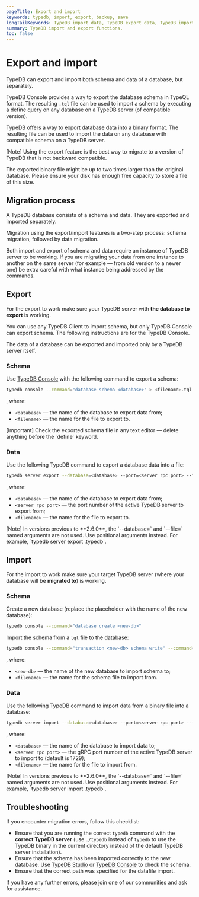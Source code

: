 ```yaml
---
pageTitle: Export and import
keywords: typedb, import, export, backup, save
longTailKeywords: TypeDB import data, TypeDB export data, TypeDB import database, TypeDB export database
summary: TypeDB import and export functions.
toc: false
---
```


# Export and import

TypeDB can export and import both schema and data of a database, but separately. 

TypeDB Console provides a way to export the database schema in TypeQL format. The resulting `.tql` file can be used to 
import a schema by executing a define query on any database on a TypeDB server (of compatible version).

TypeDB offers a way to export database data into a binary format. The resulting file can be used to import the data on 
any database with compatible schema on a TypeDB server. 

<div class="note">
[Note]
Using the export feature is the best way to migrate to a version of TypeDB that is not backward compatible.
</div>

The exported binary file might be up to two times larger than the original database. Please ensure your disk has enough 
free capacity to store a file of this size.

## Migration process

A TypeDB database consists of a schema and data. They are exported and imported separately. 

Migration using the export/import features is a two-step process: schema migration, followed by data migration.

Both import and export of schema and data require an instance of TypeDB server to be working. If you are migrating 
your data from one instance to another on the same server (for example — from old version to a newer one) be extra 
careful with what instance being addressed by the commands.

## Export

For the export to work make sure your TypeDB server with **the database to export** is working.

You can use any TypeDB Client to import schema, but only TypeDB Console can export schema. The following instructions 
are for the TypeDB Console.

The data of a database can be exported and imported only by a TypeDB server itself.

### Schema

Use [TypeDB Console](../../02-clients/02-console.md) with the following command to export a schema:

<!-- test-ignore -->
```bash
typedb console --command="database schema <database>" > <filename>.tql
```

, where: 

* `<database>` — the name of the database to export data from;
* `<filename>` — the name for the file to export to.

<div class="note">
[Important]
Check the exported schema file in any text editor — delete anything before the `define` keyword.
</div>

### Data

Use the following TypeDB command to export a database data into a file:

<!-- test-ignore -->
```bash
typedb server export --database=<database> --port=<server rpc port> --file=<filename>.typedb
```

, where: 

* `<database>` — the name of the database to export data from;
* `<server rpc port>` — the port number of the active TypeDB server to export from;
* `<filename>` — the name for the file to export to.

<div class="note">
[Note]
In versions previous to **2.6.0**, the `--database=` and `--file=` named arguments are not used. 
Use positional arguments instead. For example, `typedb server export <database> <filename>.typedb`.
</div>

## Import

For the import to work make sure your target TypeDB server (where your database will be **migrated to**) is working.

### Schema

Create a new database (replace the <new-db> placeholder with the name of the new database):

<!-- test-ignore -->
```bash
typedb console --command="database create <new-db>"
```

Import the schema from a `tql` file to the database:

<!-- test-ignore -->
```bash
typedb console --command="transaction <new-db> schema write" --command="source <filename>.tql" --command="commit"
```
, where: 

* `<new-db>` — the name of the new database to import schema to;
* `<filename>` — the name for the schema file to import from.

### Data

Use the following TypeDB command to import data from a binary file into a database:

<!-- test-ignore -->
```bash
typedb server import --database=<database> --port=<server rpc port> --file=<filename>.typedb
```

, where: 

* `<database>` — the name of the database to import data to;
* `<server rpc port>` — the gRPC port number of the active TypeDB server to import to (default is 1729);
* `<filename>` — the name for the file to import from.

<div class="note">
[Note]
In versions previous to **2.6.0**, the `--database=` and `--file=` named arguments are not used. 
Use positional arguments instead. For example, `typedb server import <new-db> <filename>.typedb`.
</div>

## Troubleshooting

If you encounter migration errors, follow this checklist:

* Ensure that you are running the correct `typedb` command with the **correct TypeDB server** (use `./typedb` instead 
  of `typedb` to use the TypeDB binary in the current directory instead of the default TypeDB server installation).
* Ensure that the schema has been imported correctly to the new database. 
  Use [TypeDB Studio](../../02-clients/01-studio.md) or [TypeDB Console](../../02-clients/02-console.md) to check the 
  schema.
* Ensure that the correct path was specified for the datafile import.

If you have any further errors, please join one of our communities and ask for assistance.

